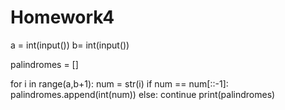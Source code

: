 # Homework4
a = int(input())
b= int(input())

palindromes = []

for i in range(a,b+1):
    num = str(i)
    if num == num[::-1]:
        palindromes.append(int(num))
    else:
        continue
print(palindromes)
